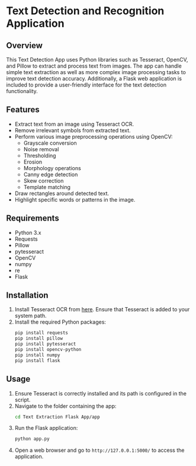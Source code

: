 # Text Detection and Recognition Application

## Overview
This Text Detection App uses Python libraries such as Tesseract, OpenCV, and Pillow to extract and process text from images. The app can handle simple text extraction as well as more complex image processing tasks to improve text detection accuracy. Additionally, a Flask web application is included to provide a user-friendly interface for the text detection functionality.

## Features
- Extract text from an image using Tesseract OCR.
- Remove irrelevant symbols from extracted text.
- Perform various image preprocessing operations using OpenCV:
  - Grayscale conversion
  - Noise removal
  - Thresholding
  - Erosion
  - Morphology operations
  - Canny edge detection
  - Skew correction
  - Template matching
- Draw rectangles around detected text.
- Highlight specific words or patterns in the image.

## Requirements
- Python 3.x
- Requests
- Pillow
- pytesseract
- OpenCV
- numpy
- re
- Flask

## Installation
1. Install Tesseract OCR from [here](https://github.com/tesseract-ocr/tesseract). Ensure that Tesseract is added to your system path.
2. Install the required Python packages:
    ```bash
    pip install requests
    pip install pillow
    pip install pytesseract
    pip install opencv-python
    pip install numpy
    pip install flask
    ```

## Usage
1. Ensure Tesseract is correctly installed and its path is configured in the script.
2. Navigate to the folder containing the app:
    ```bash
    cd Text Extraction Flask App/app
    ```
3. Run the Flask application:
    ```bash
    python app.py
    ```
4. Open a web browser and go to `http://127.0.0.1:5000/` to access the application.

